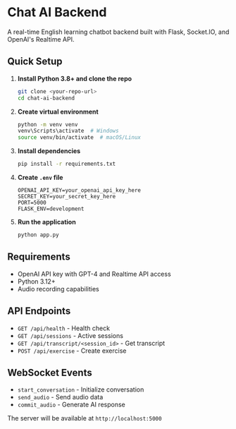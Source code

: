 # Chat AI Backend

A real-time English learning chatbot backend built with Flask, Socket.IO, and OpenAI's Realtime API.

## Quick Setup

1. **Install Python 3.8+ and clone the repo**
   ```bash
   git clone <your-repo-url>
   cd chat-ai-backend
   ```

2. **Create virtual environment**
   ```bash
   python -m venv venv
   venv\Scripts\activate  # Windows
   source venv/bin/activate  # macOS/Linux
   ```

3. **Install dependencies**
   ```bash
   pip install -r requirements.txt
   ```

4. **Create `.env` file**
   ```env
   OPENAI_API_KEY=your_openai_api_key_here
   SECRET_KEY=your_secret_key_here
   PORT=5000
   FLASK_ENV=development
   ```

5. **Run the application**
   ```bash
   python app.py
   ```

## Requirements

- OpenAI API key with GPT-4 and Realtime API access
- Python 3.12+
- Audio recording capabilities

## API Endpoints

- `GET /api/health` - Health check
- `GET /api/sessions` - Active sessions
- `GET /api/transcript/<session_id>` - Get transcript
- `POST /api/exercise` - Create exercise

## WebSocket Events

- `start_conversation` - Initialize conversation
- `send_audio` - Send audio data
- `commit_audio` - Generate AI response

The server will be available at `http://localhost:5000` 